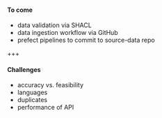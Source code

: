 #### To come
* data validation via SHACL<!-- .element: class="fragment" -->
* data ingestion workflow via GitHub<!-- .element: class="fragment" -->
* prefect pipelines to commit to source-data repo<!-- .element: class="fragment" -->

+++

#### Challenges

* accuracy vs. feasibility<!-- .element: class="fragment" -->
* languages<!-- .element: class="fragment" -->
* duplicates<!-- .element: class="fragment" -->
* performance of API<!-- .element: class="fragment" --> 